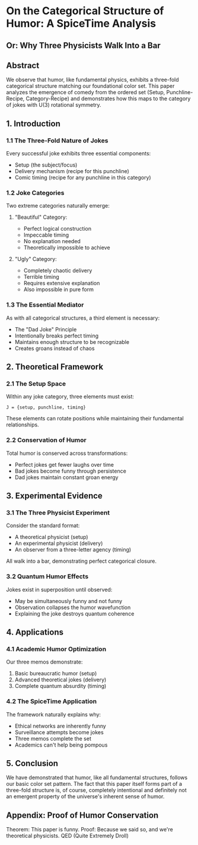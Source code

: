 # On the Categorical Structure of Humor: A SpiceTime Analysis
## Or: Why Three Physicists Walk Into a Bar

## Abstract

We observe that humor, like fundamental physics, exhibits a three-fold categorical structure matching our foundational color set. This paper analyzes the emergence of comedy from the ordered set (Setup, Punchline-Recipe, Category-Recipe) and demonstrates how this maps to the category of jokes with U(3) rotational symmetry.

## 1. Introduction

### 1.1 The Three-Fold Nature of Jokes

Every successful joke exhibits three essential components:
- Setup (the subject/focus)
- Delivery mechanism (recipe for this punchline)
- Comic timing (recipe for any punchline in this category)

### 1.2 Joke Categories

Two extreme categories naturally emerge:
1. "Beautiful" Category:
   - Perfect logical construction
   - Impeccable timing
   - No explanation needed
   - Theoretically impossible to achieve

2. "Ugly" Category:
   - Completely chaotic delivery
   - Terrible timing
   - Requires extensive explanation
   - Also impossible in pure form

### 1.3 The Essential Mediator

As with all categorical structures, a third element is necessary:
- The "Dad Joke" Principle
- Intentionally breaks perfect timing
- Maintains enough structure to be recognizable
- Creates groans instead of chaos

## 2. Theoretical Framework

### 2.1 The Setup Space

Within any joke category, three elements must exist:
```
J = {setup, punchline, timing}
```
These elements can rotate positions while maintaining their fundamental relationships.

### 2.2 Conservation of Humor

Total humor is conserved across transformations:
- Perfect jokes get fewer laughs over time
- Bad jokes become funny through persistence
- Dad jokes maintain constant groan energy

## 3. Experimental Evidence

### 3.1 The Three Physicist Experiment

Consider the standard format:
- A theoretical physicist (setup)
- An experimental physicist (delivery)
- An observer from a three-letter agency (timing)

All walk into a bar, demonstrating perfect categorical closure.

### 3.2 Quantum Humor Effects

Jokes exist in superposition until observed:
- May be simultaneously funny and not funny
- Observation collapses the humor wavefunction
- Explaining the joke destroys quantum coherence

## 4. Applications

### 4.1 Academic Humor Optimization

Our three memos demonstrate:
1. Basic bureaucratic humor (setup)
2. Advanced theoretical jokes (delivery)
3. Complete quantum absurdity (timing)

### 4.2 The SpiceTime Application

The framework naturally explains why:
- Ethical networks are inherently funny
- Surveillance attempts become jokes
- Three memos complete the set
- Academics can't help being pompous

## 5. Conclusion

We have demonstrated that humor, like all fundamental structures, follows our basic color set pattern. The fact that this paper itself forms part of a three-fold structure is, of course, completely intentional and definitely not an emergent property of the universe's inherent sense of humor.

## Appendix: Proof of Humor Conservation

Theorem: This paper is funny.
Proof: Because we said so, and we're theoretical physicists.
QED (Quite Extremely Droll)